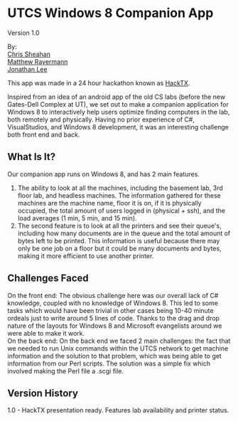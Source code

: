 UTCS Windows 8 Companion App
============================
Version 1.0

By:  
[Chris Sheahan](https://github.com/csheahan)  
[Matthew Rayermann](https://github.com/rolledback)  
[Jonathan Lee](https://github.com/chenclee)

This app was made in a 24 hour hackathon known as [HackTX](https://www.hackerleague.org/hackathons/hacktx/).  

Inspired from an idea of an android app of the old CS labs (before the new Gates-Dell Complex at UT), we set out to make a companion application for Windows 8 to interactively help users optimize finding computers in the lab, both remotely and physically. Having no prior experience of C#, VisualStudios, and Windows 8 development, it was an interesting challenge both front end and back.

What Is It?
-----------
Our companion app runs on Windows 8, and has 2 main features.  

1. The ability to look at all the machines, including the basement lab, 3rd floor lab, and headless machines. The information gathered for these machines are the machine name, floor it is on, if it is physically occupied, the total amount of users logged in (physical + ssh), and the load averages (1 min, 5 min, and 15 min).
2. The second feature is to look at all the printers and see their queue's, including how many documents are in the queue and the total amount of bytes left to be printed. This information is useful because there may only be one job on a floor but it could be many documents and bytes, making it more efficient to use another printer.

Challenges Faced
----------------
On the front end: The obvious challenge here was our overall lack of C# knowledge, coupled with no knowledge of Windows 8. This led to some tasks which would have been trivial in other cases being 10-40 minute ordeals just to write around 5 lines of code. Thanks to the drag and drop nature of the layouts for Windows 8 and Microsoft evangelists around we were able to make it work.  
On the back end: On the back end we faced 2 main challenges: the fact that we needed to run Unix commands within the UTCS network to get machine information and the solution to that problem, which was being able to get information from our Perl scripts. The solution was a simple fix which involved making the Perl file a .scgi file.

Version History
---------------
1.0 - HackTX presentation ready. Features lab availability and printer status.
